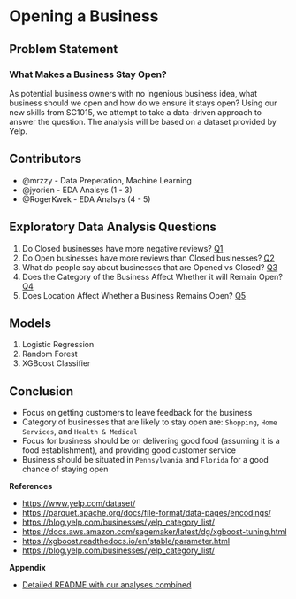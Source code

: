 # Opening a Business

## Problem Statement
### What Makes a Business Stay Open?
As potential business owners with no ingenious business idea, what business should we open and how do we ensure it stays open? Using our new skills from SC1015, we attempt to take a data-driven approach to answer the question. The analysis will be based on a dataset provided by Yelp.

## Contributors
- @mrzzy - Data Preperation, Machine Learning
- @jyorien - EDA Analsys (1 - 3)
- @RogerKwek - EDA Analsys (4 - 5)

## Exploratory Data Analysis Questions
1) Do Closed businesses have more negative reviews? [Q1](https://github.com/mrzzy/ntu-sc1015/blob/main/nlp/sentiment_analysis.ipynb)
2) Do Open businesses have more reviews than Closed businesses? [Q2](https://github.com/mrzzy/ntu-sc1015/blob/main/nlp/businesses.ipynb)
3) What do people say about businesses that are Opened vs Closed? [Q3](https://github.com/mrzzy/ntu-sc1015/blob/main/nlp/tf_analysis.ipynb)
4) Does the Category of the Business Affect Whether it will Remain Open? [Q4](https://github.com/mrzzy/ntu-sc1015/blob/main/category%20and%20states/Categories.ipynb)
5) Does Location Affect Whether a Business Remains Open? [Q5](https://github.com/mrzzy/ntu-sc1015/blob/main/category%20and%20states/States.ipynb)

## Models
1) Logistic Regression
2) Random Forest
3) XGBoost Classifier

## Conclusion
- Focus on getting customers to leave feedback for the business
- Category of businesses that are likely to stay open are: `Shopping`, `Home Services`, and `Health & Medical`
- Focus for business should be on delivering good food (assuming it is a food establishment), and providing good customer service
- Business should be situated in `Pennsylvania` and `Florida` for a good chance of staying open


**References**

- https://www.yelp.com/dataset/
- https://parquet.apache.org/docs/file-format/data-pages/encodings/
- https://blog.yelp.com/businesses/yelp_category_list/
- https://docs.aws.amazon.com/sagemaker/latest/dg/xgboost-tuning.html
- https://xgboost.readthedocs.io/en/stable/parameter.html
- https://blog.yelp.com/businesses/yelp_category_list/

**Appendix** 
- [Detailed README with our analyses combined](https://github.com/mrzzy/ntu-sc1015/blob/main/detailed_README.md)

